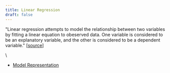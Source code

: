 ```yaml
---
title: Linear Regression
draft: false
---
```


"Linear regression attempts to model the relationship between two variables by fitting a linear equation to obeserved data. One variable is considered to be an explanatory variable, and the other is considered to be a dependent variable." [[source](https://stat.yale.edu/Courses/1997-98/101/linreg.htm)]

\

* [Model Representation](model-representation)